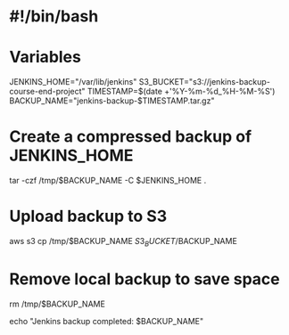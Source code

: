# #!/bin/bash

# Variables
JENKINS_HOME="/var/lib/jenkins"
S3_BUCKET="s3://jenkins-backup-course-end-project"
TIMESTAMP=$(date +'%Y-%m-%d_%H-%M-%S')
BACKUP_NAME="jenkins-backup-$TIMESTAMP.tar.gz"

# Create a compressed backup of JENKINS_HOME
tar -czf /tmp/$BACKUP_NAME -C $JENKINS_HOME .

# Upload backup to S3
aws s3 cp /tmp/$BACKUP_NAME $S3_BUCKET/$BACKUP_NAME

# Remove local backup to save space
rm /tmp/$BACKUP_NAME

echo "Jenkins backup completed: $BACKUP_NAME"
